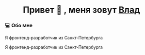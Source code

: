 <h1 align='center'>Привет 👋 , меня зовут <a href='https://github.com/Nevada001'>Влад</a></h1>
<h3>💻 Обо мне</h3>
<p>Я фронтенд-разработчик из Санкт-Петербурга</p>
<p>Я фронтенд-разработчик из Санкт-Петербурга</p>

